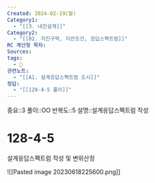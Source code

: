 ```yaml
---
Created: 2024-02-19(월)
Category1:
  - "[[3. 내진설계]]"
Category2:
  - "[[02. 지진구역, 지반조건, 응답스펙트럼]]"
RC 계산형 목차: 
Sources: 
tags:
  - 🧮
관련노트:
  - "[[A1. 설계응답스펙트럼 도시]]"
정답:
  - "[[128-4-5 풀이]]"
---
```

중요::3
풀이::OO
반복도::5
설명::설계응답스펙트럼 작성
#  128-4-5


설계응답스펙트럼 작성 및 변위산정

![[Pasted image 20230618225600.png]]